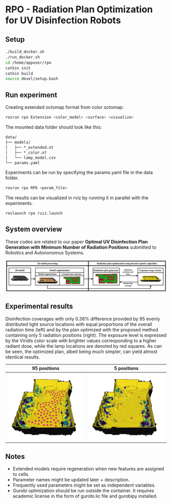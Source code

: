 [//]: # (Image References)

[image1]: ./assets/fig_system.png "system"
[image2]: ./assets/fig_1a.png "1a"
[image3]: ./assets/fig_1b.png "1b"
<!-- [image4]: ./assets/split_model.png "split" -->

# RPO - Radiation Plan Optimization for UV Disinfection Robots

## Setup

```bash
./build_docker.sh
./run_docker.sh
cd /home/appuser/rpo
catkin init
catkin build
source devel/setup.bash
```

## Run experiment

Creating extended octomap format from color octomap:

```bash
rosrun rpo Extension <color_model> <surface> <visualize>
```

The mounted data folder should look like this:

```text
data/
├── models/
│   ├── *_extended.ot
│   ├── *_color.ot
│   └── lamp_model.csv
└── params.yaml
```

Experiments can be run by specifying the params.yaml file in the data folder.

```bash
rosrun rpo RPO <param_file>
```

The results can be visualized in rviz by running it in parallel with the experiments.

```bash
roslaunch rpo rviz.launch
```

## System overview

These codes are related to our paper **Optimal UV Disinfection Plan Generation with Minimum Number of Radiation Positions** submitted to Robotics and Autononomus Systems.

![image1]

## Experimental results

Disinfection coverages with only 0.38\% difference provided by 95 evenly distributed light source locations with equal proportions of the overall radiation time (left) and by the plan optimized with the proposed method containing only 5 radiation positions (right). The exposure level is expressed by the Viridis color scale with brighter values corresponding to a higher radiant dose, while the lamp locations are denoted by red squares. As can be seen, the optimized plan, albeit being much simpler, can yield almost identical results.

| 95 positions | 5 positions |
|:-------:|:-------:|
| ![image2] | ![image3] |

<!-- ## Splitting models

Splitting model to horizontal, vertical and general surfaces. Might be good for task decomposition.

![image4] -->

## Notes

- Extended models require regeneration when new features are assigned to cells.
- Parameter names might be updated later + description.
- Frequently used parameters might be set as independent variables.
- Gurobi optimization should be run outside the container. It requires academic license in the form of gurobi.lic file and gurobipy installed.
